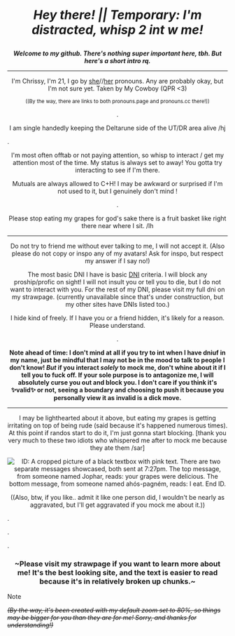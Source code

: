 # ***<p align=center>Hey there! || Temporary: I'm distracted, whisp 2 int w me!***

***<p align=center>Welcome to my github. There's nothing super important here, tbh. But here's a short intro rq.***

---


*<p align=center>* I'm Chrissy, I'm 21, I go by [she](https://en.pronouns.page/@Chrissybeans)//[her](https://pronouns.cc/@Chrispybeans) pronouns. Any are probably okay, but I'm not sure yet. Taken by My Cowboy (QPR <3)
<p align=center> <sub/> ((By the way, there are links to both pronouns.page and pronouns.cc there!))

<p align=center> .
  
<p align=center> I am single handedly keeping the Deltarune side of the UT/DR area alive /hj

.

<p align=center> I'm most often offtab or not paying attention, so whisp to interact / get my attention most of the time. My status is always set to away! You gotta try interacting to see if I'm there.

<p align=center> Mutuals are always allowed to C+H! I may be awkward or surprised if I'm not used to it, but I genuinely don't mind !

<p align=center> .

<p align=center> Please stop eating my grapes for god's sake there is a fruit basket like right there near where I sit. /lh

---

<p align=center> Do not try to friend me without ever talking to me, I will not accept it. (Also please do not copy or inspo any of my avatars! Ask for inspo, but respect my answer if I say no!)


*<p align=center>* The most basic DNI I have is basic [DNI](https://dni-criteria.carrd.co/) criteria. I will block any proship/profic on sight! I will not insult you or tell you to die, but I do not want to interact with you. For the rest of my DNI, please visit my full dni on my strawpage. (currently unavailable since that's under construction, but my other sites have DNIs listed too.)

<p align=center> I hide kind of freely. If I have you or a friend hidden, it's likely for a reason. Please understand.

<p align=center> .

**<p align=center> Note ahead of time: I don't mind at all if you try to int when I have dniuf in my name, just be mindful that I may not be in the mood to talk to people I don't know! *But* if you interact *solely* to mock me, don't whine about it if I tell you to fuck off. If your sole purpose is to antagonize me, I will absolutely curse you out and block you. I don't care if you think it's :sparkles:valid:sparkles: or not, seeing a boundary and choosing to push it because you personally view it as invalid is a dick move.**

---

<p align=center> I may be lighthearted about it above, but eating my grapes is getting irritating on top of being rude (said because it's happened numerous times). At this point if randos start to do it, I'm just gonna start blocking. [thank you very much to these two idiots who whispered me after to mock me because they ate them /sar]

*<p align=center>* ![ID: A cropped picture of a black textbox with pink text. There are two separate messages showcased, both sent at 7:27pm. The top message, from someone named Jophar, reads: your grapes were delicious. The bottom message, from someone named ahós-pagném, reads: I eat. End ID.](https://github.com/ChrissyBeans/ChrissyBeans/assets/147212417/02db5bf1-9e44-4365-917c-1d41d7c9661c)

<p align=center> ((Also, btw, if you like.. admit it like one person did, I wouldn't be nearly as aggravated, but I'll get aggravated if you mock me about it.))

.

.

.

### *<p align=center>* ~Please visit my strawpage if you want to learn more about me! It's the best looking site, and the text is easier to read because it's in relatively broken up chunks.~

>[!NOTE]
*~~(By the way, it's been created with my default zoom set to 80%, so things may be bigger for you than they are for me! Sorry, and thanks for understanding!)~~*

